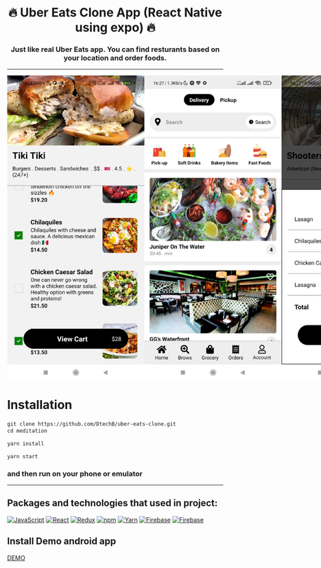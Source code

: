 <h1 align="center">
 🔥 Uber Eats Clone App (React Native using expo) 🔥
</h1>
<h3 align="center">
  Just like real Uber Eats app. You can find resturants based on your location and order foods.
</h3>
<hr />
<div style="display:flex; align-items: center; justify-content:space-between" align="center">
  <img src="PreviewImages/Screenshot_2022-04-14-18-18-59-902_host.exp.exponent.jpg" width="320px" />
  <img src="PreviewImages/Screenshot_2022-04-13-16-27-27-800_host.exp.exponent.jpg" width="320px" />
  <img src="PreviewImages/Screenshot_2022-04-14-18-22-22-877_host.exp.exponent.jpg" width="320px" />
  <img src="PreviewImages/Screenshot_2022-04-14-18-17-49-227_host.exp.exponent.jpg" width="320px" />
  <img src="PreviewImages/Screenshot_2022-04-14-18-17-59-676_host.exp.exponent.jpg" width="320px" />
</div>

# Installation

```
git clone https://github.com/DtechB/uber-eats-clone.git
cd meditation
```

```
yarn install
```

```
yarn start
```
### and then run on your phone or emulator

<hr />

## Packages and technologies that used in project:
<a href="https://developer.mozilla.org/en-US/docs/Web/JavaScript" title="JavaScript"><img src="https://github.com/get-icon/geticon/raw/master/icons/javascript.svg" alt="JavaScript" width="40px" height="40px"></a>
<a href="https://reactjs.org/" title="React"><img src="https://github.com/get-icon/geticon/raw/master/icons/react.svg" alt="React" width="40px" height="40px"></a>
<a href="https://redux.js.org/" title="Redux"><img src="https://github.com/get-icon/geticon/raw/master/icons/redux.svg" alt="Redux" width="40px" height="40px"></a>
<a href="https://www.npmjs.com/" title="npm"><img src="https://github.com/get-icon/geticon/raw/master/icons/npm.svg" alt="npm" width="40px" height="40px"></a>
<a href="https://yarnpkg.com/" title="Yarn"><img src="https://github.com/get-icon/geticon/raw/master/icons/yarn.svg" alt="Yarn" width="40px" height="40px"></a>
<a href="https://www.firebase.com/" title="Firebase"><img src="https://github.com/get-icon/geticon/raw/master/icons/firebase.svg" alt="Firebase" width="40px" height="40px"></a>
<a href="https://www.yelp.com/" title="yelp"><img src="https://s3-media0.fl.yelpcdn.com/assets/public/yelp_logo_www_home.yji-7d24f1680fdb98ca54a82c26cdbdc7bd.svg" alt="Firebase" width="80px" height="40px"></a>

## Install Demo android app

[DEMO](https://expo.dev/accounts/dtechb/projects/uber-eats-clone/builds/90d8e06d-fde8-4aa3-a4c0-088cb39acdf6)

